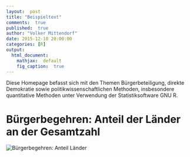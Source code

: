 ```yaml
---
layout:  post
title: "Beispieltext"
comments:  true
published:  true
author: "Volker Mittendorf"
date: 2015-12-18 20:00:00
categories: [R]
output:
  html_document:
    mathjax:  default
    fig_caption:  true
---
```


Diese Homepage befasst sich mit den Themen Bürgerbeteiligung, direkte Demokratie sowie politikwissenschaftlichen Methoden, insbesondere quantitative Methoden unter Verwendung der Statistiksoftware GNU R.

# Bürgerbegehren: Anteil der Länder an der Gesamtzahl


![Bürgerbegehren: Anteil Länder](/myblog/figure/source/2015-12-18-sample-post/barplot-1.png) 

